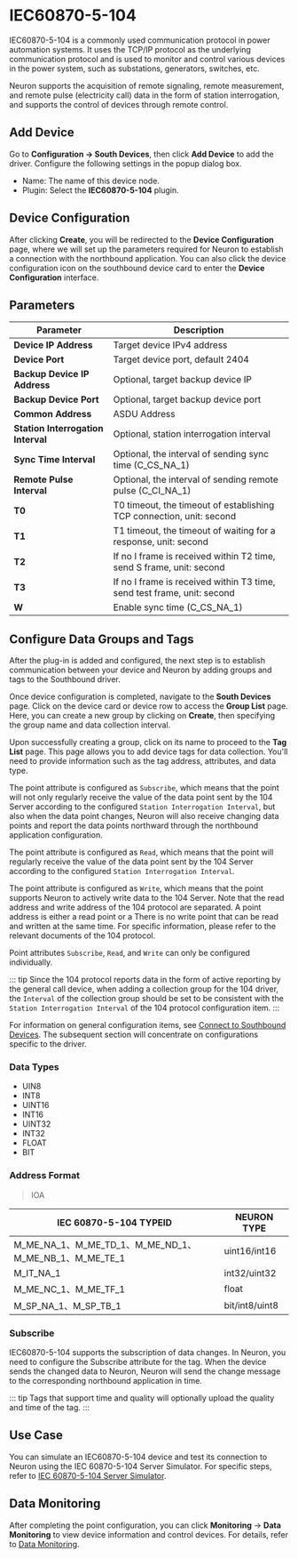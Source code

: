 # IEC60870-5-104

IEC60870-5-104 is a commonly used communication protocol in power automation systems. It uses the TCP/IP protocol as the underlying communication protocol and is used to monitor and control various devices in the power system, such as substations, generators, switches, etc.

Neuron supports the acquisition of remote signaling, remote measurement, and remote pulse (electricity call) data in the form of station interrogation, and supports the control of devices through remote control.

## Add Device

Go to **Configuration -> South Devices**, then click **Add Device** to add the driver. Configure the following settings in the popup dialog box.

- Name: The name of this device node.
- Plugin: Select the **IEC60870-5-104** plugin.

## Device Configuration

After clicking **Create**, you will be redirected to the **Device Configuration** page, where we will set up the parameters required for Neuron to establish a connection with the northbound application. You can also click the device configuration icon on the southbound device card to enter the **Device Configuration** interface.

## Parameters

| Parameter   | Description  |
| ------------ | ------------- |
| **Device IP Address**     | Target device IPv4 address|
| **Device Port**     | Target device port, default 2404 |
| **Backup Device IP Address** | Optional, target backup device IP |
| **Backup Device Port** | Optional, target backup device port |
| **Common Address**       | ASDU Address|
| **Station Interrogation Interval** | Optional, station interrogation interval |
| **Sync Time Interval** | Optional, the interval of sending sync time (C_CS_NA_1) |
| **Remote Pulse Interval** | Optional, the interval of sending remote pulse (C_CI_NA_1) |
| **T0** | T0 timeout, the timeout of establishing TCP connection, unit: second |
| **T1** | T1 timeout, the timeout of waiting for a response, unit: second |
| **T2** | If no I frame is received within T2 time, send S frame, unit: second |
| **T3** | If no I frame is received within T3 time, send test frame, unit: second |
| **W** | Enable sync time (C_CS_NA_1) |

## Configure Data Groups and Tags

After the plug-in is added and configured, the next step is to establish communication between your device and Neuron by adding groups and tags to the Southbound driver.

Once device configuration is completed, navigate to the **South Devices** page. Click on the device card or device row to access the **Group List** page. Here, you can create a new group by clicking on **Create**, then specifying the group name and data collection interval.

Upon successfully creating a group, click on its name to proceed to the **Tag List** page. This page allows you to add device tags for data collection. You'll need to provide information such as the tag address, attributes, and data type.

The point attribute is configured as `Subscribe`, which means that the point will not only regularly receive the value of the data point sent by the 104 Server according to the configured `Station Interrogation Interval`, but also when the data point changes, Neuron will also receive changing data points and report the data points northward through the northbound application configuration.

The point attribute is configured as `Read`, which means that the point will regularly receive the value of the data point sent by the 104 Server according to the configured `Station Interrogation Interval`.

The point attribute is configured as `Write`, which means that the point supports Neuron to actively write data to the 104 Server. Note that the read address and write address of the 104 protocol are separated. A point address is either a read point or a There is no write point that can be read and written at the same time. For specific information, please refer to the relevant documents of the 104 protocol.

Point attributes `Subscribe`, `Read`, and `Write` can only be configured individually.

::: tip
Since the 104 protocol reports data in the form of active reporting by the general call device, when adding a collection group for the 104 driver, the `Interval` of the collection group should be set to be consistent with the `Station Interrogation Interval` of the 104 protocol configuration item.
:::

For information on general configuration items, see [Connect to Southbound Devices](../south-devices.md). The subsequent section will concentrate on configurations specific to the driver.

### Data Types

* UIN8
* INT8
* UINT16
* INT16
* UINT32
* INT32
* FLOAT
* BIT

### Address Format

> IOA

| IEC 60870-5-104  TYPEID         | NEURON TYPE  |
| ------------------------------- | ------------ |
| M_ME_NA_1、M_ME_TD_1、M_ME_ND_1、M_ME_NB_1、M_ME_TE_1            | uint16/int16 |
| M_IT_NA_1 | int32/uint32|
| M_ME_NC_1、M_ME_TF_1            | float        |
| M_SP_NA_1、M_SP_TB_1            | bit/int8/uint8          |


### Subscribe
IEC60870-5-104 supports the subscription of data changes. In Neuron, you need to configure the Subscribe attribute for the tag. When the device sends the changed data to Neuron, Neuron will send the change message to the corresponding northbound application in time.

::: tip
Tags that support time and quality will optionally upload the quality and time of the tag.
:::

## Use Case

You can simulate an IEC60870-5-104 device and test its connection to Neuron using the IEC 60870-5-104 Server Simulator. For specific steps, refer to [IEC 60870-5-104 Server Simulator](./example/server-simulator/simulator.md).

## Data Monitoring

After completing the point configuration, you can click **Monitoring** -> **Data Monitoring** to view device information and control devices. For details, refer to [Data Monitoring](../../../usage/monitoring.md).